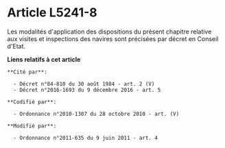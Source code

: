# Article L5241-8

Les modalités d'application des dispositions du présent chapitre relative aux visites et inspections des navires sont
précisées par décret en Conseil d'Etat.

**Liens relatifs à cet article**

	**Cité par**:

	  - Décret n°84-810 du 30 août 1984 - art. 2 (V)
	  - Décret n°2016-1693 du 9 décembre 2016 - art. 5

	**Codifié par**:

	  - Ordonnance n°2010-1307 du 28 octobre 2010 - art. (V)

	**Modifié par**:

	  - Ordonnance n°2011-635 du 9 juin 2011 - art. 4
